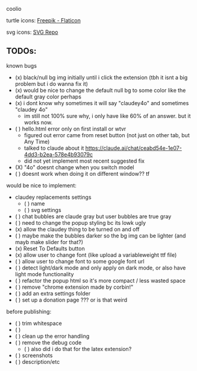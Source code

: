 coolio

turtle icons:
<a href="https://www.flaticon.com/free-icons/turtle" title="turtle icons">Freepik - Flaticon</a>

svg icons:
<a href="https://www.svgrepo.com" target="_blank">SVG Repo</a>

## TODOs:

known bugs
- (x) black/null bg img initially until i click the extension (tbh it isnt a big problem but i do wanna fix it)
- (x) would be nice to change the default null bg to some color like the default gray color perhaps
- (x) i dont know why sometimes it will say "claudey4o" and sometimes "claudey 4o"
    - im still not 100% sure why, i only have like 60% of an answer. but it works now.
- ( ) hello.html error only on first install or wtvr
    - figured out error came from reset button (not just on other tab, but Any Time)
    - talked to claude about it https://claude.ai/chat/ceabd54e-1e07-4dd3-b2ea-578e4b93079c
    - did not yet implement most recent suggested fix
- (X) "4o" doesnt change when you switch model
- ( ) doesnt work when doing it on different window?? tf

would be nice to implement:
- claudey replacements settings
    - ( ) name
    - ( ) svg settings
- ( ) chat bubbles are claude gray but user bubbles are true gray
- ( ) need to change the popup styling bc its lowk ugly
- (x) allow the claudey thing to be turned on and off
- ( ) maybe make the bubbles darker so the bg img can be lighter (and mayb make slider for that?)
- (x) Reset To Defaults button
- (x) allow user to change font (like upload a variableweight ttf file)
- ( ) allow user to change font to some google font url
- ( ) detect light/dark mode and only apply on dark mode, or also have light mode functionality
- ( ) refactor the popup html so it's more compact / less wasted space
- ( ) remove "chrome extension made by corbin!"
- ( ) add an extra settings folder
- ( ) set up a donation page ??? or is that weird

before publishing:
- ( ) trim whitespace
- ( ) 
- ( ) clean up the error handling
- ( ) remove the debug code
    - ( ) also did i do that for the latex extension?
- ( ) screenshots
- ( ) description/etc